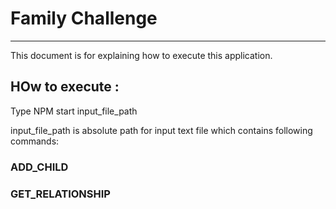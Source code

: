 # Family Challenge
***
This document is for explaining how to execute this application.

## HOw to execute :
Type NPM start input_file_path

input_file_path is absolute path for input text file which contains following commands:
### ADD_CHILD
### GET_RELATIONSHIP


